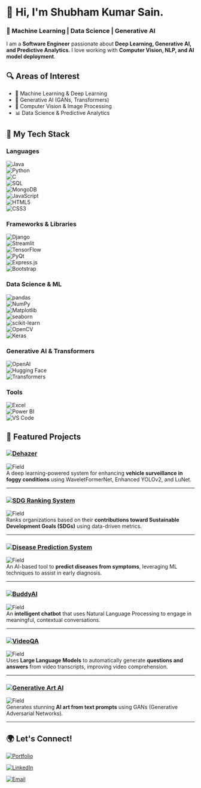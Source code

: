 # 👋 Hi, I'm Shubham Kumar Sain.  
### 🚀 Machine Learning | Data Science | Generative AI  

I am a **Software Engineer** passionate about **Deep Learning, Generative AI, and Predictive Analytics**. I love working with **Computer Vision, NLP, and AI model deployment**.

## 🔍 Areas of Interest  
- 🧠 Machine Learning & Deep Learning  
- 🤖 Generative AI (GANs, Transformers)  
- 🔬 Computer Vision & Image Processing  
- 📊 Data Science & Predictive Analytics  

## 🚀 My Tech Stack  

### Languages  
![Java](https://img.shields.io/badge/Java-007396?style=for-the-badge&logo=java&logoColor=white)  
![Python](https://img.shields.io/badge/Python-3776AB?style=for-the-badge&logo=python&logoColor=white)  
![C](https://img.shields.io/badge/C-00599C?style=for-the-badge&logo=c&logoColor=white)  
![SQL](https://img.shields.io/badge/SQL-4479A1?style=for-the-badge&logo=mysql&logoColor=white)  
![MongoDB](https://img.shields.io/badge/MongoDB-47A248?style=for-the-badge&logo=mongodb&logoColor=white)  
![JavaScript](https://img.shields.io/badge/JavaScript-F7DF1E?style=for-the-badge&logo=javascript&logoColor=black)  
![HTML5](https://img.shields.io/badge/HTML5-E34F26?style=for-the-badge&logo=html5&logoColor=white)  
![CSS3](https://img.shields.io/badge/CSS3-1572B6?style=for-the-badge&logo=css3&logoColor=white)  

### Frameworks & Libraries  
![Django](https://img.shields.io/badge/Django-092E20?style=for-the-badge&logo=django&logoColor=white)  
![Streamlit](https://img.shields.io/badge/Streamlit-FF4B4B?style=for-the-badge&logo=streamlit&logoColor=white)  
![TensorFlow](https://img.shields.io/badge/TensorFlow-FF6F00?style=for-the-badge&logo=tensorflow&logoColor=white)  
![PyQt](https://img.shields.io/badge/PyQt-41CD52?style=for-the-badge&logo=qt&logoColor=white)  
![Express.js](https://img.shields.io/badge/Express.js-000000?style=for-the-badge&logo=express&logoColor=white)  
![Bootstrap](https://img.shields.io/badge/Bootstrap-7952B3?style=for-the-badge&logo=bootstrap&logoColor=white)  

### Data Science & ML  
![pandas](https://img.shields.io/badge/Pandas-150458?style=for-the-badge&logo=pandas&logoColor=white)  
![NumPy](https://img.shields.io/badge/NumPy-013243?style=for-the-badge&logo=numpy&logoColor=white)  
![Matplotlib](https://img.shields.io/badge/Matplotlib-0077B5?style=for-the-badge&logo=matplotlib&logoColor=white)  
![seaborn](https://img.shields.io/badge/Seaborn-3776AB?style=for-the-badge&logo=python&logoColor=white)  
![scikit-learn](https://img.shields.io/badge/scikit--learn-F7931E?style=for-the-badge&logo=scikit-learn&logoColor=white)  
![OpenCV](https://img.shields.io/badge/OpenCV-5C3EE8?style=for-the-badge&logo=opencv&logoColor=white)  
![Keras](https://img.shields.io/badge/Keras-D00000?style=for-the-badge&logo=keras&logoColor=white)  

### Generative AI & Transformers  
![OpenAI](https://img.shields.io/badge/OpenAI-412991?style=for-the-badge&logo=openai&logoColor=white)  
![Hugging Face](https://img.shields.io/badge/Hugging%20Face-FFD54F?style=for-the-badge&logo=huggingface&logoColor=black)  
![Transformers](https://img.shields.io/badge/Transformers-FF6F00?style=for-the-badge&logo=tensorflow&logoColor=white)  


### Tools  
![Excel](https://img.shields.io/badge/Excel-217346?style=for-the-badge&logo=microsoft-excel&logoColor=white)  
![Power BI](https://img.shields.io/badge/Power%20BI-F2C811?style=for-the-badge&logo=powerbi&logoColor=black)  
![VS Code](https://img.shields.io/badge/VS%20Code-007ACC?style=for-the-badge&logo=visual-studio-code&logoColor=white)  


## 📌 Featured Projects  

### [![Dehazer](https://img.shields.io/badge/Smart%20Vehicle%20Surveillance%20System-blueviolet?style=for-the-badge)](https://github.com/shubh637/Dehazer)
![Field](https://img.shields.io/badge/Field-Deep%20Learning/%20Research%20Paper-red?style=flat-square) <br>
A deep learning-powered system for enhancing **vehicle surveillance in foggy conditions** using WaveletFormerNet, Enhanced YOLOv2, and LuNet.

---

### [![SDG Ranking System](https://img.shields.io/badge/Sustainable%20Development%20Ranking%20System-blue?style=for-the-badge)](https://github.com/shubh637/Sustainable-Development-Ranking-System)
![Field](https://img.shields.io/badge/Field-Web%20Development%20%2F%20Data%20Science-brightgreen?style=flat-square)<br> 
Ranks organizations based on their **contributions toward  Sustainable Development Goals (SDGs)** using data-driven metrics.

---

### [![Disease Prediction System](https://img.shields.io/badge/Disease%20Prediction%20System-brightgreen?style=for-the-badge)](https://github.com/shubh637/Disease_prediction)
![Field](https://img.shields.io/badge/Field-Machine%20Learning-blue?style=flat-square)<br> 
An AI-based tool to **predict diseases from symptoms**, leveraging ML techniques to assist in early diagnosis.

---

### [![BuddyAI](https://img.shields.io/badge/BuddyAI-yellow?style=for-the-badge)](https://github.com/shubh637/BuddyAI)
![Field](https://img.shields.io/badge/Field-NLP%20%26%20AI-blueviolet?style=flat-square)<br> 
An **intelligent chatbot** that uses Natural Language Processing to engage in meaningful, contextual conversations.

---

### [![VideoQA](https://img.shields.io/badge/VideoQA-orange?style=for-the-badge)](https://github.com/shubh637/VideoQA-using-LLM)
![Field](https://img.shields.io/badge/Field-LLM%20%2F%20GenAI-red?style=flat-square)<br> 
Uses **Large Language Models** to automatically generate **questions and answers** from video transcripts, improving video comprehension.

---

### [![Generative Art AI](https://img.shields.io/badge/Generative%20Art%20AI-red?style=for-the-badge)](https://github.com/shubh637/Text_to_Image_using_generative-AI)
![Field](https://img.shields.io/badge/Field-Generative%20AI-pink?style=flat-square)<br> 
Generates stunning **AI art from text prompts** using GANs (Generative Adversarial Networks).

---




## 🌍 Let's Connect!  
[![Portfolio](https://img.shields.io/badge/Visit-Portfolio-orange?style=for-the-badge)](https://shubh637.github.io/portfolio/)

[![LinkedIn](https://img.shields.io/badge/LinkedIn-0A66C2?style=for-the-badge&logo=linkedin&logoColor=white)](https://www.linkedin.com/in/shubham-sain-b63882250/)  

[![Email](https://img.shields.io/badge/Email-D14836?style=for-the-badge&logo=gmail&logoColor=white)](mailto:shubhamsain9640@gmail.com)

